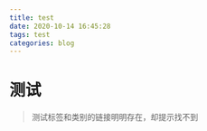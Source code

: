 ```yaml
---
title: test
date: 2020-10-14 16:45:28
tags: test
categories: blog
---
```

# 测试
> 测试标签和类别的链接明明存在，却提示找不到
